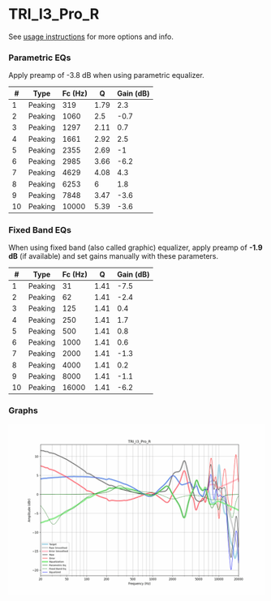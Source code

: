 # TRI_I3_Pro_R
See [usage instructions](https://github.com/jaakkopasanen/AutoEq#usage) for more options and info.

### Parametric EQs
Apply preamp of -3.8 dB when using parametric equalizer.

|   # | Type    |   Fc (Hz) |    Q |   Gain (dB) |
|-----|---------|-----------|------|-------------|
|   1 | Peaking |       319 | 1.79 |         2.3 |
|   2 | Peaking |      1060 | 2.5  |        -0.7 |
|   3 | Peaking |      1297 | 2.11 |         0.7 |
|   4 | Peaking |      1661 | 2.92 |         2.5 |
|   5 | Peaking |      2355 | 2.69 |        -1   |
|   6 | Peaking |      2985 | 3.66 |        -6.2 |
|   7 | Peaking |      4629 | 4.08 |         4.3 |
|   8 | Peaking |      6253 | 6    |         1.8 |
|   9 | Peaking |      7848 | 3.47 |        -3.6 |
|  10 | Peaking |     10000 | 5.39 |        -3.6 |

### Fixed Band EQs
When using fixed band (also called graphic) equalizer, apply preamp of **-1.9 dB** (if available) and set gains manually with these parameters.

|   # | Type    |   Fc (Hz) |    Q |   Gain (dB) |
|-----|---------|-----------|------|-------------|
|   1 | Peaking |        31 | 1.41 |        -7.5 |
|   2 | Peaking |        62 | 1.41 |        -2.4 |
|   3 | Peaking |       125 | 1.41 |         0.4 |
|   4 | Peaking |       250 | 1.41 |         1.7 |
|   5 | Peaking |       500 | 1.41 |         0.8 |
|   6 | Peaking |      1000 | 1.41 |         0.6 |
|   7 | Peaking |      2000 | 1.41 |        -1.3 |
|   8 | Peaking |      4000 | 1.41 |         0.2 |
|   9 | Peaking |      8000 | 1.41 |        -1.1 |
|  10 | Peaking |     16000 | 1.41 |        -6.2 |

### Graphs
![](./TRI_I3_Pro_R.png)
